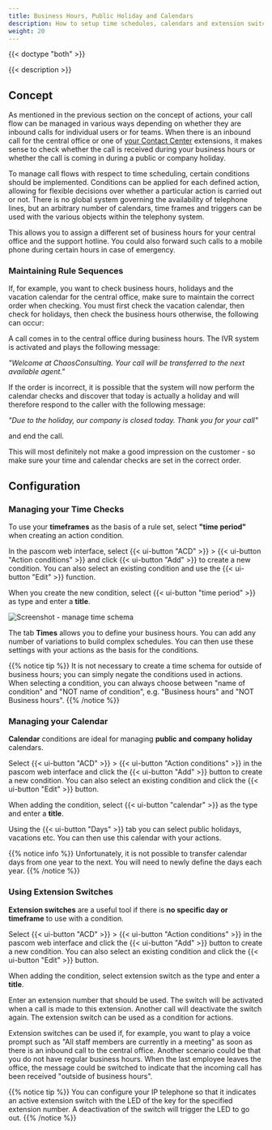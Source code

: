 ```yaml
---
title: Business Hours, Public Holiday and Calendars
description: How to setup time schedules, calendars and extension switches for managing business hours, public and company holidays.
weight: 20
---
```


{{< doctype "both" >}}
 
{{< description >}}

## Concept

As mentioned in the previous section on the concept of actions, your call flow can be managed in various ways depending on whether they are inbound calls for individual users or for teams. When there is an inbound call for the central office or one of [your Contact Center](https://www.pascom.net/en/business-phone-system/call-contact-center// "pascom Call Center solutions") extensions, it makes sense to check whether the call is received during your business hours or whether the call is coming in during a public or company holiday.

To manage call flows with respect to time scheduling, certain conditions should be implemented. Conditions can be applied for each defined action, allowing for flexible decisions over whether a particular action is carried out or not. There is no global system governing the availability of telephone lines, but an arbitrary number of calendars, time frames and triggers can be used with the various objects within the telephony system.

This allows you to assign a different set of business hours for your central office and the support hotline. You could also forward such calls to a mobile phone during certain hours in case of emergency.

### Maintaining Rule Sequences
If, for example, you want to check business hours, holidays and the vacation calendar for the central office, make sure to maintain the correct order when checking. You must first check the vacation calendar, then check for holidays, then check the business hours otherwise, the following can occur:

A call comes in to the central office during business hours. The IVR system is activated and plays the following message:

*"Welcome at ChaosConsulting. Your call will be transferred to the next available agent."*

If the order is incorrect, it is possible that the system will now perform the calendar checks and discover that today is actually a holiday and will therefore respond to the caller with the following message:

*"Due to the holiday, our company is closed today. Thank you for your call"*

and end the call.

This will most definitely not make a good impression on the customer - so make sure your time and calendar checks are set in the correct order.

## Configuration
### Managing your Time Checks

To use your **timeframes** as the basis of a rule set, select **"time period"** when creating an action condition.

In the pascom web interface, select {{< ui-button "ACD" >}} > {{< ui-button "Action conditions" >}} and click {{< ui-button "Add" >}} to create a new condition. You can also select an existing condition and use the {{< ui-button "Edit" >}} function.

When you create the new condition, select {{< ui-button "time period" >}} as type and enter a **title**.

![Screenshot - manage time schema](time-schema.en.png?width=90%)

The tab **Times** allows you to define your business hours. You can add any number of variations to build complex schedules. You can then use these settings with your actions as the basis for the conditions.

{{% notice tip %}}
It is not necessary to create a time schema for outside of business hours; you can simply negate the conditions used in actions. When selecting a condition, you can always choose between "name of condition" and "NOT name of condition", e.g. "Business hours" and "NOT Business hours".
{{% /notice %}}

### Managing your Calendar

**Calendar** conditions are ideal for managing **public and company holiday** calendars.

Select {{< ui-button "ACD" >}} > {{< ui-button "Action conditions" >}} in the pascom web interface and click the {{< ui-button "Add" >}} button to create a new condition. You can also select an existing condition and click the {{< ui-button "Edit" >}} button.

When adding the condition, select {{< ui-button "calendar" >}} as the type and enter a **title**.

Using the {{< ui-button "Days" >}} tab you can select public holidays, vacations etc. You can then use this calendar with your actions.

{{% notice info %}}
Unfortunately, it is not possible to transfer calendar days from one year to the next. You will need to newly define the days each year.
{{% /notice %}}

### Using Extension Switches

**Extension switches** are a useful tool if there is **no specific day or timeframe** to use with a condition.

Select {{< ui-button "ACD" >}} > {{< ui-button "Action conditions" >}} in the pascom web interface and click the {{< ui-button "Add" >}} button to create a new condition. You can also select an existing condition and click the {{< ui-button "Edit" >}} button.

When adding the condition, select extension switch as the type and enter a **title**.

Enter an extension number that should be used. The switch will be activated when a call is made to this extension. Another call will deactivate the switch again. The extension switch can be used as a condition for actions.

Extension switches can be used if, for example, you want to play a voice prompt such as "All staff members are currently in a meeting" as soon as there is an inbound call to the central office. Another scenario could be that you do not have regular business hours. When the last employee leaves the office, the message could be switched to indicate that the incoming call has been received "outside of business hours".

{{% notice tip %}}
You can configure your IP telephone so that it indicates an active extension switch with the LED of the key for the specified extension number. A deactivation of the switch will trigger the LED to go out.
{{% /notice %}}